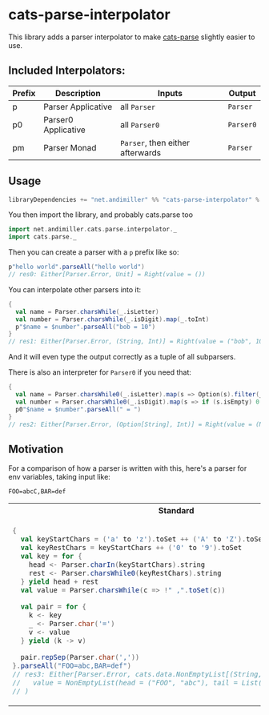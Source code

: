 # cats-parse-interpolator

This library adds a parser interpolator to make [cats-parse](https://github.com/typelevel/cats-parse) slightly easier to use.

## Included Interpolators:

| Prefix  | Description          | Inputs                            | Output    |
| ------- | -----------          | --------                          | --------  | 
| p       | Parser  Applicative  | all `Parser`                      | `Parser`  |
| p0      | Parser0 Applicative  | all `Parser0`                     | `Parser0` |
| pm      | Parser Monad         | `Parser`,  then either afterwards | `Parser`  |

## Usage

```scala
libraryDependencies += "net.andimiller" %% "cats-parse-interpolator" % 0.1.0
```

You then import the library, and probably cats.parse too

```scala
import net.andimiller.cats.parse.interpolator._
import cats.parse._
```

Then you can create a parser with a `p` prefix like so:

```scala
p"hello world".parseAll("hello world")
// res0: Either[Parser.Error, Unit] = Right(value = ())
```

You can interpolate other parsers into it:

```scala
{
  val name = Parser.charsWhile(_.isLetter)
  val number = Parser.charsWhile(_.isDigit).map(_.toInt)
  p"$name = $number".parseAll("bob = 10")
}
// res1: Either[Parser.Error, (String, Int)] = Right(value = ("bob", 10))
```

And it will even type the output correctly as a tuple of all subparsers.

There is also an interpreter for `Parser0` if you need that:

```scala
{
  val name = Parser.charsWhile0(_.isLetter).map(s => Option(s).filter(_.nonEmpty))
  val number = Parser.charsWhile0(_.isDigit).map(s => if (s.isEmpty) 0 else s.toInt)
  p0"$name = $number".parseAll(" = ")
}
// res2: Either[Parser.Error, (Option[String], Int)] = Right(value = (None, 0))
```

## Motivation

For a comparison of how a parser is written with this, here's a parser for env variables, taking input like:

`FOO=abcC,BAR=def`

<table>
<tr>
<th>Standard</th>
<th>Interpolator</th>
</tr>
<tr>
<td>

```scala
{
  val keyStartChars = ('a' to 'z').toSet ++ ('A' to 'Z').toSet ++ "_".toSet
  val keyRestChars = keyStartChars ++ ('0' to '9').toSet
  val key = for {
    head <- Parser.charIn(keyStartChars).string
    rest <- Parser.charsWhile0(keyRestChars).string
  } yield head + rest
  val value = Parser.charsWhile(c => !" ,".toSet(c))

  val pair = for {
    k <- key
    _ <- Parser.char('=')
    v <- value
  } yield (k -> v)

  pair.repSep(Parser.char(','))
}.parseAll("FOO=abc,BAR=def")
// res3: Either[Parser.Error, cats.data.NonEmptyList[(String, String)]] = Right(
//   value = NonEmptyList(head = ("FOO", "abc"), tail = List(("BAR", "def")))
// )
```

</td>
<td>

```scala
{
  val keyStartChars = ('a' to 'z').toSet ++ ('A' to 'Z').toSet ++ "_".toSet

  val keyStart = Parser.charIn(keyStartChars).string
  val keyRest  = Parser.charsWhile0(keyStartChars ++ ('0' to '9').toSet).string

  val key   = pm"$keyStart$keyRest".string
  val value = Parser.charsWhile(c => !" ,".toSet(c))

  p"$key=$value".repSep(Parser.char(','))
}.parseAll("FOO=abc,BAR=def")
// res4: Either[Parser.Error, cats.data.NonEmptyList[(String, String)]] = Right(
//   value = NonEmptyList(head = ("FOO", "abc"), tail = List(("BAR", "def")))
// )
```

</td>
</tr>
</table>


